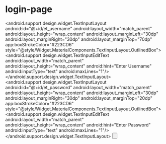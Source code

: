 # login-page 
<?xml version="1.0" encoding="utf-8"?>
<LinearLayout xmlns:android="http://schemas.android.com/apk/res/android"
    xmlns:app="http://schemas.android.com/apk/res-auto"
    xmlns:tools="http://schemas.android.com/tools"
    android:layout_width="match_parent"
    android:layout_height="match_parent"
    android:orientation="vertical"
    android:id="@+id/content"
    tools:context=".MainActivity">
    <!--<TextView-->
        <!--android:layout_width="wrap_content"-->
        <!--android:layout_height="wrap_content"-->
        <!--android:text="Login Page"-->
        <!--android:textSize="52dp"-->
        <!--android:textColor="#FFF"-->
        <!--android:textAlignment="center"-->
        <!--android:background="#03A9F4"-->
        <!--android:layout_marginRight="30dp"-->
        <!--android:layout_marginLeft="70dp"-->
        <!--android:layout_marginTop="30dp"-->
        <!--android:textStyle="bold"/>-->
    <ImageView
        android:layout_width="match_parent"
        android:layout_height="wrap_content"
        android:src="@drawable/hackr"
        android:layout_marginTop="50dp"/>
  <android.support.design.widget.TextInputLayout
        android:id="@+id/et_username"
        android:layout_width="match_parent"
        android:layout_height="wrap_content"
        android:layout_marginLeft="30dp"
        android:layout_marginRight="30dp"
        android:layout_marginTop="70dp"
        app:boxStrokeColor="#223CD6"
        style="@style/Widget.MaterialComponents.TextInputLayout.OutlinedBox">
        <android.support.design.widget.TextInputEditText
            android:layout_width="match_parent"
            android:layout_height="wrap_content"
            android:hint="Enter Username"
            android:inputType="text"
            android:maxLines="1"/>
    </android.support.design.widget.TextInputLayout>
    <android.support.design.widget.TextInputLayout
        android:id="@+id/et_password"
        android:layout_width="match_parent"
        android:layout_height="wrap_content"
        android:layout_marginLeft="30dp"
        android:layout_marginRight="30dp"
        android:layout_marginTop="20dp"
        app:boxStrokeColor="#223CD6"
        style="@style/Widget.MaterialComponents.TextInputLayout.OutlinedBox">
        <android.support.design.widget.TextInputEditText
            android:layout_width="match_parent"
            android:layout_height="wrap_content"
            android:hint="Enter Password"
            android:inputType="text"
            android:maxLines="1"/>
    </android.support.design.widget.TextInputLayout>
    <Button
        android:id="@+id/login_button"
        android:layout_width="189dp"
        android:backgroundTintMode="multiply"
        android:layout_height="wrap_content"
        android:layout_marginLeft="120dp"
        android:layout_marginRight="120dp"
        android:layout_marginTop="30dp"
        android:backgroundTint="#03A9F4"
        android:text="Login"
        android:textColor="#FFFFFF"
        android:textSize="28dp" />
    <TextView
        android:id="@+id/create"
        android:layout_width="wrap_content"
        android:layout_height="wrap_content"
        android:layout_marginLeft="120dp"
        android:layout_marginRight="120dp"
        android:textAlignment="center"
        android:layout_marginTop="20dp"
        android:textSize="18dp"
        android:textStyle="bold"
        android:textColor="#03A9F4"
        android:text="Create Account"/>
    <TextView
        android:id="@+id/change_password"
        android:layout_width="wrap_content"
        android:layout_height="wrap_content"
        android:layout_marginLeft="120dp"
        android:layout_marginRight="120dp"
        android:textAlignment="center"
        android:layout_marginTop="20dp"
        android:textSize="18dp"
        android:textStyle="bold"
        android:textColor="#03A9F4"
        android:text="Change Password" />
</LinearLayout>
